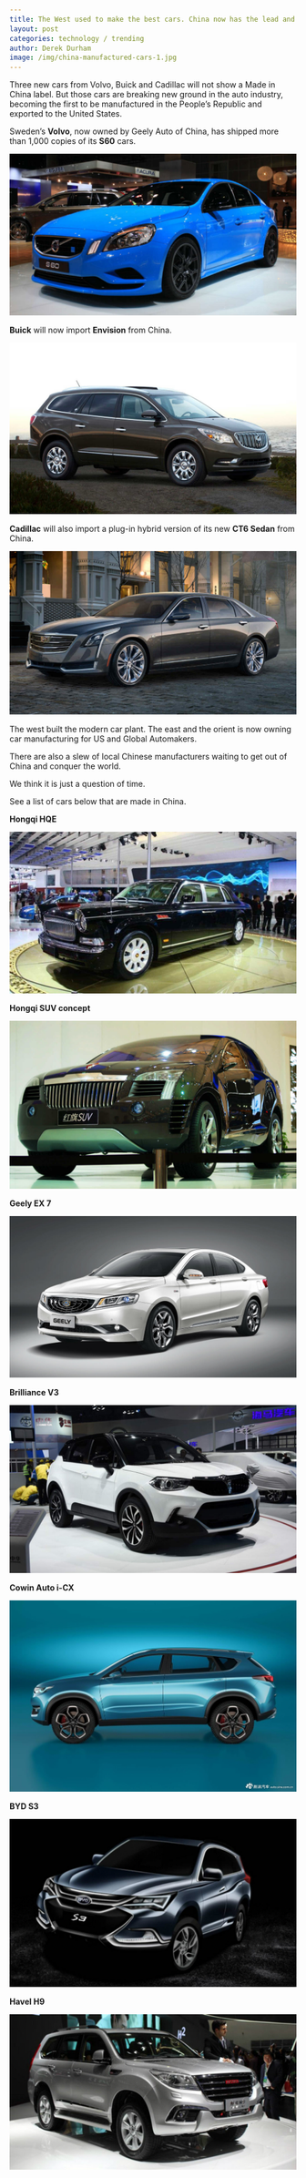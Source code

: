```yaml
---
title: The West used to make the best cars. China now has the lead and is taking over the world.
layout: post
categories: technology / trending
author: Derek Durham 
image: /img/china-manufactured-cars-1.jpg
---
```

 
Three new cars from Volvo, Buick and Cadillac will not show a Made in China label. But those cars are breaking new ground in the auto industry, becoming the first to be manufactured in the People’s Republic and exported to the United States.

 

Sweden’s **Volvo**, now owned by Geely Auto of China, has shipped more than 1,000 copies of its **S60** cars.

![Existential - China taking over car manufacturing industry](/img/china-manufactured-cars.jpg)

**Buick** will now import **Envision** from China.

![Existential - China taking over car manufacturing industry](/img/china-manufactured-cars-2.jpg)

**Cadillac** will also import a plug-in hybrid version of its new **CT6 Sedan** from China.

![Existential - China taking over car manufacturing industry](/img/china-manufactured-cars-3.jpg)

The west built the modern car plant.  The east and the orient is now owning car manufacturing for US and Global Automakers.          

 

There are also a slew of local Chinese manufacturers waiting to get out of China and conquer the world.

 

We think it is just a question of time.

 

See a list of cars below that are made in China.

**Hongqi HQE**

![Existential - China taking over car manufacturing industry](/img/china-manufactured-cars-4.jpg)

**Hongqi SUV concept**

![Existential - China taking over car manufacturing industry](/img/china-manufactured-cars-5.jpg)

**Geely EX 7**

![Existential - China taking over car manufacturing industry](/img/china-manufactured-cars-6.jpg)

**Brilliance V3**

![Existential - China taking over car manufacturing industry](/img/china-manufactured-cars-7.jpg)

**Cowin Auto i-CX**

![Existential - China taking over car manufacturing industry](/img/china-manufactured-cars-8.jpg)

**BYD S3**

![Existential - China taking over car manufacturing industry](/img/china-manufactured-cars-9.jpg)

**Havel H9**

![Existential - China taking over car manufacturing industry](/img/china-manufactured-cars-10.jpg)